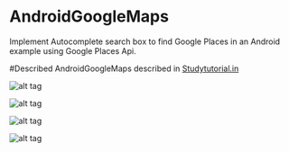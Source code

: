 # AndroidGoogleMaps
Implement Autocomplete search box to find Google Places in an Android example using Google Places Api.


#Described
AndroidGoogleMaps described in [Studytutorial.in](http://studytutorial.in/android-google-maps-api-tutorial-to-implement-map)

![alt tag](http://studytutorial.in/wp-content/uploads/2016/02/search-button.png)

![alt tag](http://studytutorial.in/wp-content/uploads/2016/02/google-search.png)

![alt tag](http://studytutorial.in/wp-content/uploads/2016/03/search-address.png)

![alt tag](http://studytutorial.in/wp-content/uploads/2016/03/google-maps.png)





